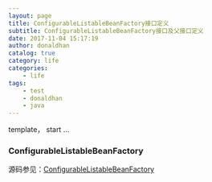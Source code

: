 ```yaml
---
layout: page
title: ConfigurableListableBeanFactory接口定义
subtitle: ConfigurableListableBeanFactory接口及父接口定义
date: 2017-11-04 15:17:19
author: donaldhan
catalog: true
category: life
categories:
    - life
tags:
    - test
    - donaldhan
    - java  
---
```


template， start ...

### ConfigurableListableBeanFactory

源码参见：[ConfigurableListableBeanFactory][]

[ConfigurableListableBeanFactory]: "ConfigurableListableBeanFactory"

```java

```
